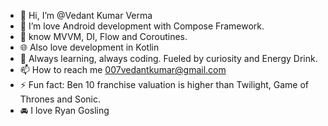 - 👋 Hi, I’m @Vedant Kumar Verma
- 👀 I’m love Android development with Compose Framework.
- 🌱 know MVVM, DI, Flow and Coroutines.
- 🌐 Also love development in Kotlin 
- 🔋 Always learning, always coding. Fueled by curiosity and Energy Drink.
- 📫 How to reach me 007vedantkumar@gmail.com
- ⚡ Fun fact: Ben 10 franchise valuation is higher than Twilight, Game of Thrones and Sonic.
- 🚘 I love Ryan Gosling
<!---
Vedantgosling/Vedantgosling is a ✨ special ✨ repository because its `README.md` (this file) appears on your GitHub profile.
You can click the Preview link to take a look at your changes.
--->
